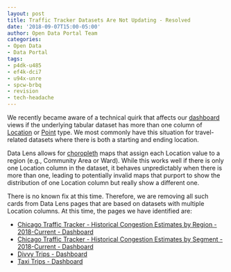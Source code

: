 ```yaml
---
layout: post
title: Traffic Tracker Datasets Are Not Updating - Resolved
date: '2018-09-07T15:00-05:00'
author: Open Data Portal Team
categories:
- Open Data
- Data Portal
tags:
- p4dk-u485
- ef4k-dci7
- u94x-unre
- spcw-brbq
- revision
- tech-headache
---
```

We recently became aware of a technical quirk that affects our [dashboard](https://socrata.com/blog/introducing-data-lens/) views if the underlying tabular dataset has more than one column of [Location](https://dev.socrata.com/docs/datatypes/location.html#,) or [Point](https://dev.socrata.com/docs/datatypes/point.html#,) type. We most commonly have this situation for travel-related datasets where there is both a starting and ending location.

Data Lens allows for [choropleth](https://en.wikipedia.org/wiki/Choropleth_map) maps that assign each Location value to a region (e.g., Community Area or Ward). While this works well if there is only one Location column in the dataset, it behaves unpredictably when there is more than one, leading to potentially invalid maps that purport to show the distribution of one Location column but really show a different one.

There is no known fix at this time. Therefore, we are removing all such cards from Data Lens pages that are based on datasets with multiple Location columns. At this time, the pages we have identified are:

* [Chicago Traffic Tracker - Historical Congestion Estimates by Region - 2018-Current - Dashboard](https://data.cityofchicago.org/d/p4dk-u485)
* [Chicago Traffic Tracker - Historical Congestion Estimates by Segment - 2018-Current - Dashboard](https://data.cityofchicago.org/d/ef4k-dci7)
* [Divvy Trips - Dashboard](https://data.cityofchicago.org/d/u94x-unre)
* [Taxi Trips - Dashboard](https://data.cityofchicago.org/d/spcw-brbq)
